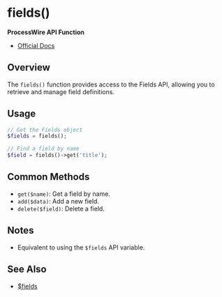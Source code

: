 # fields()

**ProcessWire API Function**

- [Official Docs](https://processwire.com/api/ref/fields/)

## Overview

The `fields()` function provides access to the Fields API, allowing you to retrieve and manage field definitions.

## Usage

```php
// Get the Fields object
$fields = fields();

// Find a field by name
$field = fields()->get('title');
```

## Common Methods
- `get($name)`: Get a field by name.
- `add($data)`: Add a new field.
- `delete($field)`: Delete a field.

## Notes
- Equivalent to using the `$fields` API variable.

## See Also
- [$fields](./fields-variable.md)

